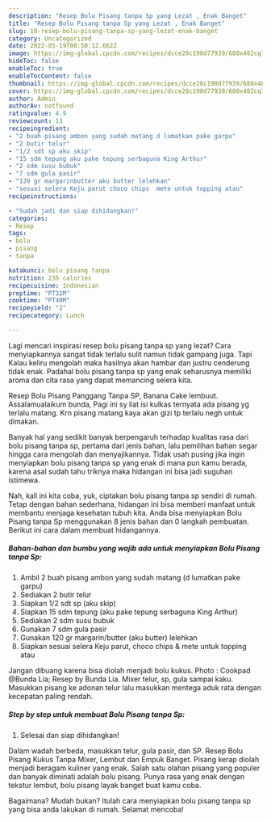 ```yaml
---
description: "Resep Bolu Pisang tanpa Sp yang Lezat , Enak Banget"
title: "Resep Bolu Pisang tanpa Sp yang Lezat , Enak Banget"
slug: 10-resep-bolu-pisang-tanpa-sp-yang-lezat-enak-banget
category: Uncategorized
date: 2022-05-19T00:50:12.662Z
image: https://img-global.cpcdn.com/recipes/dcce28c190d77939/680x482cq70/bolu-pisang-tanpa-sp-foto-resep-utama.jpg
hideToc: false
enableToc: true
enableTocContent: false
thumbnail: https://img-global.cpcdn.com/recipes/dcce28c190d77939/680x482cq70/bolu-pisang-tanpa-sp-foto-resep-utama.jpg
cover: https://img-global.cpcdn.com/recipes/dcce28c190d77939/680x482cq70/bolu-pisang-tanpa-sp-foto-resep-utama.jpg
author: Admin
authorAv: notfound
ratingvalue: 4.9
reviewcount: 13
recipeingredient:
- "2 buah pisang ambon yang sudah matang d lumatkan pake garpu"
- "2 butir telur"
- "1/2 sdt sp aku skip"
- "15 sdm tepung aku pake tepung serbaguna King Arthur"
- "2 sdm susu bubuk"
- "7 sdm gula pasir"
- "120 gr margarinbutter aku butter lelehkan"
- "sesuai selera Keju parut choco chips  mete untuk topping atau"
recipeinstructions:

- "Sudah jadi dan siap dihidangkan!"
categories:
- Resep
tags:
- bolu
- pisang
- tanpa

katakunci: bolu pisang tanpa 
nutrition: 235 calories
recipecuisine: Indonesian
preptime: "PT32M"
cooktime: "PT40M"
recipeyield: "2"
recipecategory: Lunch

---
```



Lagi mencari inspirasi resep bolu pisang tanpa sp yang lezat? Cara menyiapkannya sangat tidak terlalu sulit namun tidak gampang juga. Tapi Kalau keliru mengolah maka hasilnya akan hambar dan justru cenderung tidak enak. Padahal bolu pisang tanpa sp yang enak seharusnya memiliki aroma dan cita rasa yang dapat memancing selera kita.


Resep Bolu Pisang Panggang Tanpa SP, Banana Cake lembuut. Assalamualaikum bunda, Pagi ini sy liat isi kulkas ternyata ada pisang yg terlalu matang. Krn pisang matang kaya akan gizi tp terlalu negh untuk dimakan.

Banyak hal yang sedikit banyak berpengaruh terhadap kualitas rasa dari bolu pisang tanpa sp, pertama dari jenis bahan, lalu pemilihan bahan segar hingga cara mengolah dan menyajikannya. Tidak usah pusing jika ingin menyiapkan bolu pisang tanpa sp yang enak di mana pun kamu berada, karena asal sudah tahu triknya maka hidangan ini bisa jadi suguhan istimewa.


Nah, kali ini kita coba, yuk, ciptakan bolu pisang tanpa sp sendiri di rumah. Tetap dengan bahan sederhana, hidangan ini bisa memberi manfaat untuk membantu menjaga kesehatan tubuh kita. Anda bisa menyiapkan Bolu Pisang tanpa Sp menggunakan 8 jenis bahan dan 0 langkah pembuatan. Berikut ini cara dalam membuat hidangannya.

<!--inarticleads1-->

##### Bahan-bahan dan bumbu yang wajib ada untuk menyiapkan Bolu Pisang tanpa Sp:

1. Ambil 2 buah pisang ambon yang sudah matang (d lumatkan pake garpu)
1. Sediakan 2 butir telur
1. Siapkan 1/2 sdt sp (aku skip)
1. Siapkan 15 sdm tepung (aku pake tepung serbaguna King Arthur)
1. Sediakan 2 sdm susu bubuk
1. Gunakan 7 sdm gula pasir
1. Gunakan 120 gr margarin/butter (aku butter) lelehkan
1. Siapkan sesuai selera Keju parut, choco chips &amp; mete untuk topping atau


Jangan dibuang karena bisa diolah menjadi bolu kukus. Photo : Cookpad @Bunda Lia; Resep by Bunda Lia. Mixer telur, sp, gula sampai kaku. Masukkan pisang ke adonan telur lalu masukkan mentega aduk rata dengan kecepatan paling rendah. 

<!--inarticleads2-->

##### Step by step untuk membuat Bolu Pisang tanpa Sp:


1. Selesai dan siap dihidangkan!

Dalam wadah berbeda, masukkan telur, gula pasir, dan SP. Resep Bolu Pisang Kukus Tanpa Mixer, Lembut dan Empuk Banget. Pisang kerap diolah menjadi beragam kuliner yang enak. Salah satu olahan pisang yang populer dan banyak diminati adalah bolu pisang. Punya rasa yang enak dengan tekstur lembut, bolu pisang layak banget buat kamu coba. 

Bagaimana? Mudah bukan? Itulah cara menyiapkan bolu pisang tanpa sp yang bisa anda lakukan di rumah. Selamat mencoba!
